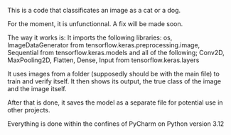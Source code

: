 This is a code that classificates an image as a cat or a dog.

For the moment, it is unfunctionnal. A fix will be made soon.

The way it works is:
  It imports the following libraries:
    os, ImageDataGenerator from tensorflow.keras.preprocessing.image, Sequential from tensorflow.keras.models and all of the following; Conv2D, MaxPooling2D, Flatten, Dense, Input from tensorflow.keras.layers

  It uses images from a folder (supposedly should be with the main file) to train and verify itself. It then shows its output, the true class of the image and the image itself.

  After that is done, it saves the model as a separate file for potential use in other projects.

Everything is done within the confines of PyCharm on Python version 3.12
